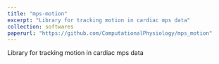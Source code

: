 ```yaml
---
title: "mps-motion"
excerpt: "Library for tracking motion in cardiac mps data"
collection: softwares
paperurl: "https://github.com/ComputationalPhysiology/mps_motion"
---
```


Library for tracking motion in cardiac mps data